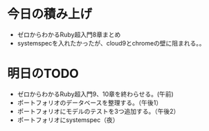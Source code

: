 # 今日の積み上げ
- ゼロからわかるRuby超入門8章まとめ
- systemspecを入れたかったが、cloud9とchromeの壁に阻まれる。。
# 明日のTODO
- ゼロからわかるRuby超入門9、10章を終わらせる。(午前)
- ポートフォリオのデータベースを整理する。（午後1）
- ポートフォリオにモデルのテストを3つ追加する。（午後2）
- ポートフォリオにsystemspec（夜）
